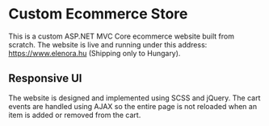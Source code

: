 # Custom Ecommerce Store
This is a custom ASP.NET MVC Core ecommerce website built from scratch. The website is live and running under this address: https://www.elenora.hu (Shipping only to Hungary).

## Responsive UI
The website is designed and implemented using SCSS and jQuery. The cart events are handled using AJAX so the entire page is not reloaded when an item is added or removed from the cart.
